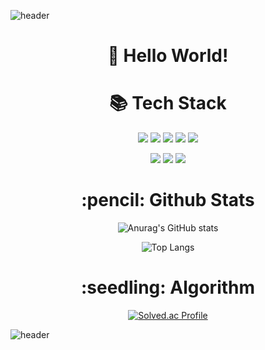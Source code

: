 
  ![header](https://capsule-render.vercel.app/api?type=waving&color=gradient&height=300&text=SeokScribe&fontSize=90)

<div align="center">
  <div>
    <h1 align="center">👋 Hello World! </h1>
  </div>
  <div>
    <h1 align="center">📚 Tech Stack </h1>
    <img src="https://img.shields.io/badge/Java-007396?style=flat-square&logo=Java&logoColor=white"/>
    <img src="https://img.shields.io/badge/Spring-6DB33F?style=flat-square&logo=Spring&logoColor=white">
    <img src="https://img.shields.io/badge/SpringBoot-6DB33F?style=flat-square&logo=SpringBoot&logoColor=white">
    <img src="https://img.shields.io/badge/Python-3776AB?style=flat-square&logo=Python&logoColor=white">
    <img src="https://img.shields.io/badge/MySQL-4479A1?style=flat-square&logo=MySQL&logoColor=white">
    <p></p>
    <img src="https://img.shields.io/badge/HTML5-E34F26?style=flat-square&logo=HTML5&logoColor=white"/>
    <img src="https://img.shields.io/badge/CSS3-1572B6?style=flat-square&logo=CSS3&logoColor=white"/>
    <img src="https://img.shields.io/badge/JavaScript-F7DF1E?style=flat-square&logo=JavaScript&logoColor=white"/>
  </div>
</div>
<p></p>
<p></p>
<p></p>
<h1 align="center">:pencil: Github Stats </h1>
<p></p>
<div align="center">
  
![Anurag's GitHub stats](https://github-readme-stats.vercel.app/api?username=registaPark&show_icons=true&theme=tokyonight)

![Top Langs](https://github-readme-stats.vercel.app/api/top-langs/?username=registaPark&langs_count=8&theme=tokyonight)
  
<h1 align="center">:seedling: Algorithm </h1>
  
[![Solved.ac Profile](http://mazassumnida.wtf/api/v2/generate_badge?boj=seokscribe)](https://solved.ac/profile/seokscribe)

  
</div>





![header](https://capsule-render.vercel.app/api?type=waving&color=gradient&height=100&section=footer&fontSize=90)
